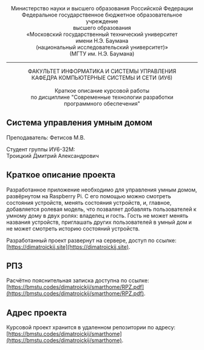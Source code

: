 <div align="center">
Министерство науки и высшего образования Российской Федерации <br />
Федеральное государственное бюджетное образовательное учреждение <br />
высшего образования <br />
«Московский государственный технический университет <br />
имени Н.Э. Баумана <br />
(национальный исследовательский университет)» <br />
(МГТУ им. Н.Э. Баумана)
</div>
<hr />
<div align="center">
ФАКУЛЬТЕТ ИНФОРМАТИКА И СИСТЕМЫ УПРАВЛЕНИЯ <br />
КАФЕДРА КОМПЬЮТЕРНЫЕ СИСТЕМЫ И СЕТИ (ИУ6)
</div>
<br />
<div align="center">
Краткое описание курсовой работы <br />
по дисциплине "Современные технологии разработки <br />
программного обеспечения" <br />
</div>

## Система управления умным домом
Преподаватель: Фетисов М.В.

Студент группы ИУ6-32М:<br />
Троицкий Дмитрий Александрович <br />

## Краткое описание проекта

Разработанное приложение необходимо для управления умным домом, развёрнутом на Raspberry Pi. С его помощью можно смотреть
состояния устройств, менять состояния устройств, и, главное, добавляется ролевая модель, что позваляет добавлять пользователей
к умному дому в двух ролях: владелец и гость. Гость не может менять названия устройств, приглашать других пользователей в умный дом и
не может смотреть историю состояний устройств.

Разработанный проект развернут на сервере, доступ по ссылке: [https://dimatroickij.site](https://dimatroickij.site).


## РПЗ

Расчётно пояснительная записка доступна по ссылке: [https://bmstu.codes/dimatroickij/smarthome/RPZ.pdf](https://bmstu.codes/dimatroickij/smarthome/RPZ.pdf).

## Адрес проекта

Курсовой проект хранится в удаленном репозитории по адресу: [https://bmstu.codes/dimatroickij/smarthome](https://bmstu.codes/dimatroickij/smarthome).